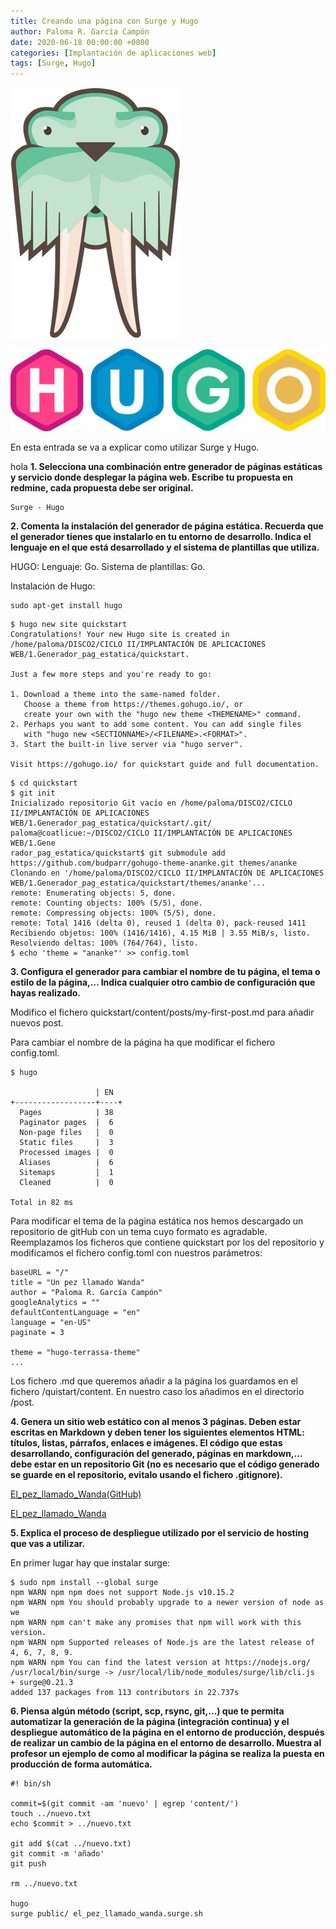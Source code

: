 ```yaml
---
title: Creando una página con Surge y Hugo
author: Paloma R. García Campón
date: 2020-06-18 00:00:00 +0800
categories: [Implantación de aplicaciones web]
tags: [Surge, Hugo]
---
```


![surge](/assets/img/sample/surge-hugo/surge.png)

![hugo](/assets/img/sample/surge-hugo/hugo.png)

En esta entrada se va a explicar como utilizar Surge y Hugo. 

hola
**1. Selecciona una combinación entre generador de páginas estáticas y servicio donde desplegar la página web. Escribe tu propuesta en redmine, cada propuesta debe ser original.**
~~~
Surge - Hugo
~~~

**2. Comenta la instalación del generador de página estática. Recuerda que el generador tienes que instalarlo en tu entorno de desarrollo. Indica el lenguaje en el que está desarrollado y el sistema de plantillas que utiliza.**

HUGO: Lenguaje: Go. Sistema de plantillas: Go.

Instalación de Hugo:
~~~
sudo apt-get install hugo
~~~

~~~
$ hugo new site quickstart
Congratulations! Your new Hugo site is created in /home/paloma/DISCO2/CICLO II/IMPLANTACIÓN DE APLICACIONES WEB/1.Generador_pag_estatica/quickstart.

Just a few more steps and you're ready to go:

1. Download a theme into the same-named folder.
   Choose a theme from https://themes.gohugo.io/, or
   create your own with the "hugo new theme <THEMENAME>" command.
2. Perhaps you want to add some content. You can add single files
   with "hugo new <SECTIONNAME>/<FILENAME>.<FORMAT>".
3. Start the built-in live server via "hugo server".

Visit https://gohugo.io/ for quickstart guide and full documentation.
~~~

~~~
$ cd quickstart
$ git init
Inicializado repositorio Git vacío en /home/paloma/DISCO2/CICLO II/IMPLANTACIÓN DE APLICACIONES WEB/1.Generador_pag_estatica/quickstart/.git/
paloma@coatlicue:~/DISCO2/CICLO II/IMPLANTACIÓN DE APLICACIONES WEB/1.Gene
rador_pag_estatica/quickstart$ git submodule add https://github.com/budparr/gohugo-theme-ananke.git themes/ananke
Clonando en '/home/paloma/DISCO2/CICLO II/IMPLANTACIÓN DE APLICACIONES WEB/1.Generador_pag_estatica/quickstart/themes/ananke'...
remote: Enumerating objects: 5, done.
remote: Counting objects: 100% (5/5), done.
remote: Compressing objects: 100% (5/5), done.
remote: Total 1416 (delta 0), reused 1 (delta 0), pack-reused 1411
Recibiendo objetos: 100% (1416/1416), 4.15 MiB | 3.55 MiB/s, listo.
Resolviendo deltas: 100% (764/764), listo.
$ echo 'theme = "ananke"' >> config.toml
~~~




**3. Configura el generador para cambiar el nombre de tu página, el tema o estilo de la página,… Indica cualquier otro cambio de configuración que hayas realizado.**

Modifico el fichero quickstart/content/posts/my-first-post.md para añadir nuevos post. 

Para cambiar el nombre de la página ha que modificar el fichero config.toml.
~~~
$ hugo

                   | EN  
+------------------+----+
  Pages            | 38  
  Paginator pages  |  6  
  Non-page files   |  0  
  Static files     |  3  
  Processed images |  0  
  Aliases          |  6  
  Sitemaps         |  1  
  Cleaned          |  0  

Total in 82 ms
~~~

Para modificar el tema de la página estática nos hemos descargado un repositorio de gitHub con un tema cuyo formato es agradable. Reemplazamos los ficheros que contiene quickstart por los del repositorio y modificamos el fichero config.toml con nuestros parámetros:
~~~
baseURL = "/"
title = "Un pez llamado Wanda"
author = "Paloma R. García Campón"
googleAnalytics = ""
defaultContentLanguage = "en"
language = "en-US"
paginate = 3

theme = "hugo-terrassa-theme"
...
~~~

Los fichero .md que queremos añadir a la página los guardamos en el fichero /quistart/content. En nuestro caso los añadimos en el directorio /post.


**4. Genera un sitio web estático con al menos 3 páginas. Deben estar escritas en Markdown y deben tener los siguientes elementos HTML: títulos, listas, párrafos, enlaces e imágenes. El código que estas desarrollando, configuración del generado, páginas en markdown,… debe estar en un repositorio Git (no es necesario que el código generado se guarde en el repositorio, evitalo usando el fichero .gitignore).**

[El_pez_llamado_Wanda(GitHub)]( https://github.com/PalomaR88/El_pez_llamado_Wanda "El pez llamado Wanda(GitHub)")



[El_pez_llamado_Wanda]( http://el_pez_llamado_wanda.surge.sh/ "El pez llamado Wanda")

**5. Explica el proceso de despliegue utilizado por el servicio de hosting que vas a utilizar.**

En primer lugar hay que instalar surge:
~~~
$ sudo npm install --global surge
npm WARN npm npm does not support Node.js v10.15.2
npm WARN npm You should probably upgrade to a newer version of node as we
npm WARN npm can't make any promises that npm will work with this version.
npm WARN npm Supported releases of Node.js are the latest release of 4, 6, 7, 8, 9.
npm WARN npm You can find the latest version at https://nodejs.org/
/usr/local/bin/surge -> /usr/local/lib/node_modules/surge/lib/cli.js
+ surge@0.21.3
added 137 packages from 113 contributors in 22.737s
~~~


**6. Piensa algún método (script, scp, rsync, git,…) que te permita automatizar la generación de la página (integración continua) y el despliegue automático de la página en el entorno de producción, después de realizar un cambio de la página en el entorno de desarrollo. Muestra al profesor un ejemplo de como al modificar la página se realiza la puesta en producción de forma automática.**
~~~
#! bin/sh

commit=$(git commit -am 'nuevo' | egrep 'content/')
touch ../nuevo.txt
echo $commit > ../nuevo.txt

git add $(cat ../nuevo.txt)
git commit -m 'añado'
git push

rm ../nuevo.txt

hugo
surge public/ el_pez_llamado_wanda.surge.sh
~~~


